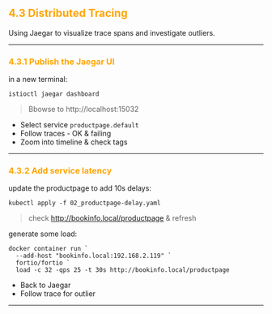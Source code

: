 ## <font color="orange"> 4.3 Distributed Tracing </font>
Using Jaegar to visualize trace spans and investigate outliers.

---

### <font color="orange"> 4.3.1 Publish the Jaegar UI </font>
in a new terminal:
```
istioctl jaegar dashboard
```
> Bbowse to http://localhost:15032 

- Select service `productpage.default`
- Follow traces - OK & failing
- Zoom into timeline & check tags

---

### <font color="orange"> 4.3.2 Add service latency </font>
update the productpage to add 10s delays:
```
kubectl apply -f 02_productpage-delay.yaml
```
> check http://bookinfo.local/productpage & refresh

generate some load:

```
docker container run `
  --add-host "bookinfo.local:192.168.2.119" `
  fortio/fortio `
  load -c 32 -qps 25 -t 30s http://bookinfo.local/productpage
```
- Back to Jaegar
- Follow trace for outlier

---